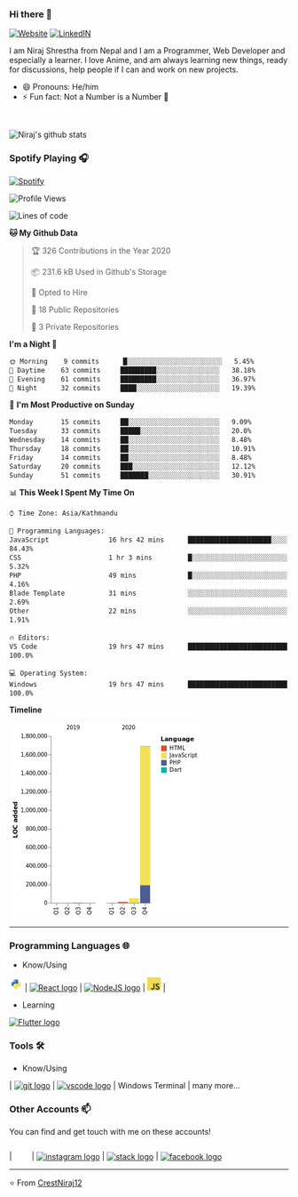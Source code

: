 ### Hi there 👋
[![Website](https://img.shields.io/website?color=%23141718&down_color=lightgrey&down_message=offline%20%F0%9F%91%8E&label=nirajshrestha.live&logoColor=red&up_color=green&up_message=online%20%F0%9F%91%8D&url=https%3A%2F%2Fnirajshrestha.live)](https://nirajshrestha.live/)
[![LinkedIN](https://img.shields.io/badge/Linkedin-Connect-blue)](https://www.linkedin.com/in/crestniraj/)


I am Niraj Shrestha from Nepal and I am a Programmer, Web Developer and especially a learner. I love Anime, and am always learning new things, ready for discussions, help people if I can and work on new projects.
- 😄 Pronouns: He/him
- ⚡ Fun fact: Not a Number is a Number 🤯

<br/>

![Niraj's github stats](https://github-readme-stats.vercel.app/api?username=CrestNiraj12&count_private=true&show_icons=true&theme=tokyonight&hide-border=true)

### Spotify Playing :headphones:
[![Spotify](https://novatorem-taupe.vercel.app/api/spotify-playing)](https://open.spotify.com/user/fqlyu32nkxn6un2530iy3qry3)

<!--START_SECTION:waka-->
![Profile Views](http://img.shields.io/badge/Profile%20Views-1-blue)

![Lines of code](https://img.shields.io/badge/From%20Hello%20World%20I%27ve%20Written-3.6%20million%20lines%20of%20code-blue)

**🐱 My Github Data** 

> 🏆 326 Contributions in the Year 2020
 > 
> 📦 231.6 kB Used in Github's Storage 
 > 
> 💼 Opted to Hire
 > 
> 📜 18 Public Repositories 
 > 
> 🔑 3 Private Repositories  

**I'm a Night 🦉** 

```text
🌞 Morning    9 commits      █░░░░░░░░░░░░░░░░░░░░░░░░   5.45% 
🌆 Daytime    63 commits     █████████░░░░░░░░░░░░░░░░   38.18% 
🌃 Evening    61 commits     █████████░░░░░░░░░░░░░░░░   36.97% 
🌙 Night      32 commits     ████░░░░░░░░░░░░░░░░░░░░░   19.39%

```
📅 **I'm Most Productive on Sunday** 

```text
Monday       15 commits     ██░░░░░░░░░░░░░░░░░░░░░░░   9.09% 
Tuesday      33 commits     █████░░░░░░░░░░░░░░░░░░░░   20.0% 
Wednesday    14 commits     ██░░░░░░░░░░░░░░░░░░░░░░░   8.48% 
Thursday     18 commits     ██░░░░░░░░░░░░░░░░░░░░░░░   10.91% 
Friday       14 commits     ██░░░░░░░░░░░░░░░░░░░░░░░   8.48% 
Saturday     20 commits     ███░░░░░░░░░░░░░░░░░░░░░░   12.12% 
Sunday       51 commits     ███████░░░░░░░░░░░░░░░░░░   30.91%

```


📊 **This Week I Spent My Time On** 

```text
⌚︎ Time Zone: Asia/Kathmandu

💬 Programming Languages: 
JavaScript               16 hrs 42 mins      █████████████████████░░░░   84.43% 
CSS                      1 hr 3 mins         █░░░░░░░░░░░░░░░░░░░░░░░░   5.32% 
PHP                      49 mins             █░░░░░░░░░░░░░░░░░░░░░░░░   4.16% 
Blade Template           31 mins             ░░░░░░░░░░░░░░░░░░░░░░░░░   2.69% 
Other                    22 mins             ░░░░░░░░░░░░░░░░░░░░░░░░░   1.91%

🔥 Editors: 
VS Code                  19 hrs 47 mins      █████████████████████████   100.0%

💻 Operating System: 
Windows                  19 hrs 47 mins      █████████████████████████   100.0%

```

**Timeline**

![Chart not found](https://raw.githubusercontent.com/CrestNiraj12/CrestNiraj12/master/charts/bar_graph.png) 


<!--END_SECTION:waka-->

---

### Programming Languages 🌐

- Know/Using

[<img src="https://raw.githubusercontent.com/github/explore/80688e429a7d4ef2fca1e82350fe8e3517d3494d/topics/python/python.png" alt="python logo" width="24">](https://www.python.org/)    |    [<img src="https://user-images.githubusercontent.com/21227322/31187159-01c8d592-a8ff-11e7-9386-af708a7ae9de.png" alt="React logo" width="24">](https://reactjs.org/)    |    [<img src="https://upload.wikimedia.org/wikipedia/commons/d/d9/Node.js_logo.svg" alt="NodeJS logo" width="24">](https://nodejs.org/en/)   |   [<img src="https://raw.githubusercontent.com/github/explore/80688e429a7d4ef2fca1e82350fe8e3517d3494d/topics/javascript/javascript.png" alt="js logo" width="24">](https://developer.mozilla.org/en-US/docs/Web/JavaScript)    |

- Learning

 [<img src="https://upload.wikimedia.org/wikipedia/commons/1/17/Google-flutter-logo.png" alt="Flutter logo" width="40">](https://https://flutter.dev/)

### Tools 🛠️

- Know/Using

|    [<img src="https://raw.githubusercontent.com/Delta456/Delta456/master/img/git.png" alt="git logo" width="24">](https://git-scm.com/)    |   [<img src="https://raw.githubusercontent.com/Delta456/Delta456/master/img/vscode.png" alt="vscode logo" width="24">](https://code.visualstudio.com/)   |   Windows Terminal   |   many more...


### Other Accounts 📫

You can find and get touch with me on these accounts!

|   [<img src="https://raw.githubusercontent.com/Delta456/Delta456/master/img/github.png" alt="github logo" width="28">](https://github.com/CrestNiraj12)   |   [<img src="https://raw.githubusercontent.com/Delta456/Delta456/master/img/instagram.jpg" alt="instagram logo" width="24">](https://www.instagram.com/crestniraz/)   |   [<img src="https://raw.githubusercontent.com/Delta456/Delta456/master/img/stack.svg" alt="stack logo" width="24">](https://stackoverflow.com/users/7185580/crestniraz)   |   [<img src="https://upload.wikimedia.org/wikipedia/commons/5/51/Facebook_f_logo_%282019%29.svg" alt="facebook logo" width="24">](https://www.facebook.com/crestniraz)

---
⭐️ From [CrestNiraj12](https://github.com/CrestNiraj12)
